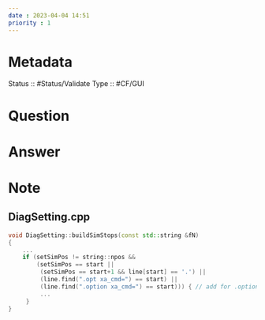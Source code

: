 ```yaml
---
date : 2023-04-04 14:51
priority : 1
---
```

# Metadata
Status :: #Status/Validate 
Type :: #CF/GUI 
# Question
# Answer
# Note
## DiagSetting.cpp
```cpp
void DiagSetting::buildSimStops(const std::string &fN)
{
	...
    if (setSimPos != string::npos &&
        (setSimPos == start ||
         (setSimPos == start+1 && line[start] == '.') ||
         (line.find(".opt xa_cmd=") == start) ||
         (line.find(".option xa_cmd=") == start))) { // add for .option support
         ...
	 }
}
```
